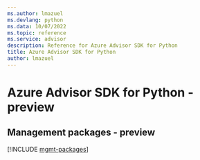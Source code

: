 ```yaml
---
ms.author: lmazuel
ms.devlang: python
ms.data: 10/07/2022
ms.topic: reference
ms.service: advisor
description: Reference for Azure Advisor SDK for Python
title: Azure Advisor SDK for Python
author: lmazuel
---
```

# Azure Advisor SDK for Python - preview

## Management packages - preview
[!INCLUDE [mgmt-packages](advisor-mgmt-index.md)]